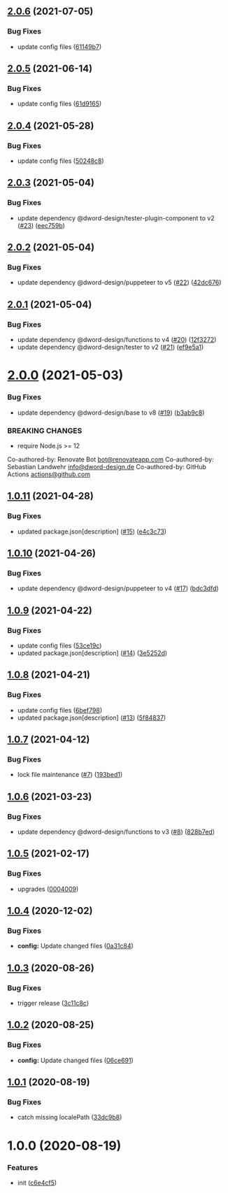 ## [2.0.6](https://github.com/dword-design/vue-server-link/compare/v2.0.5...v2.0.6) (2021-07-05)


### Bug Fixes

* update config files ([61149b7](https://github.com/dword-design/vue-server-link/commit/61149b7ea370468de2c21f2562c9a2a1b5e2f574))

## [2.0.5](https://github.com/dword-design/vue-server-link/compare/v2.0.4...v2.0.5) (2021-06-14)


### Bug Fixes

* update config files ([61d9165](https://github.com/dword-design/vue-server-link/commit/61d9165ad6bf62ad9bed0007cec2ecac6bec8c3b))

## [2.0.4](https://github.com/dword-design/vue-server-link/compare/v2.0.3...v2.0.4) (2021-05-28)


### Bug Fixes

* update config files ([50248c8](https://github.com/dword-design/vue-server-link/commit/50248c863e40c53e62135ffdab68d3acd28c5767))

## [2.0.3](https://github.com/dword-design/vue-server-link/compare/v2.0.2...v2.0.3) (2021-05-04)


### Bug Fixes

* update dependency @dword-design/tester-plugin-component to v2 ([#23](https://github.com/dword-design/vue-server-link/issues/23)) ([eec759b](https://github.com/dword-design/vue-server-link/commit/eec759bfb9ac2c6eef2911ff49b064a41dd5b300))

## [2.0.2](https://github.com/dword-design/vue-server-link/compare/v2.0.1...v2.0.2) (2021-05-04)


### Bug Fixes

* update dependency @dword-design/puppeteer to v5 ([#22](https://github.com/dword-design/vue-server-link/issues/22)) ([42dc676](https://github.com/dword-design/vue-server-link/commit/42dc67666d3312a076f4f0ae618893db1f4c1fcd))

## [2.0.1](https://github.com/dword-design/vue-server-link/compare/v2.0.0...v2.0.1) (2021-05-04)


### Bug Fixes

* update dependency @dword-design/functions to v4 ([#20](https://github.com/dword-design/vue-server-link/issues/20)) ([12f3272](https://github.com/dword-design/vue-server-link/commit/12f32722edb66f53dd736264f5d7a63d899f490d))
* update dependency @dword-design/tester to v2 ([#21](https://github.com/dword-design/vue-server-link/issues/21)) ([ef9e5a1](https://github.com/dword-design/vue-server-link/commit/ef9e5a1f87297b484a360e08fcc061022f9d3a79))

# [2.0.0](https://github.com/dword-design/vue-server-link/compare/v1.0.11...v2.0.0) (2021-05-03)


### Bug Fixes

* update dependency @dword-design/base to v8 ([#19](https://github.com/dword-design/vue-server-link/issues/19)) ([b3ab9c8](https://github.com/dword-design/vue-server-link/commit/b3ab9c8b88d981a5d9c3799efdfd7f1d3c371987))


### BREAKING CHANGES

* require Node.js >= 12

Co-authored-by: Renovate Bot <bot@renovateapp.com>
Co-authored-by: Sebastian Landwehr <info@dword-design.de>
Co-authored-by: GitHub Actions <actions@github.com>

## [1.0.11](https://github.com/dword-design/vue-server-link/compare/v1.0.10...v1.0.11) (2021-04-28)


### Bug Fixes

* updated package.json[description] ([#15](https://github.com/dword-design/vue-server-link/issues/15)) ([e4c3c73](https://github.com/dword-design/vue-server-link/commit/e4c3c7308b04f78d53a5bb7068c049dce5e46de1))

## [1.0.10](https://github.com/dword-design/vue-server-link/compare/v1.0.9...v1.0.10) (2021-04-26)


### Bug Fixes

* update dependency @dword-design/puppeteer to v4 ([#17](https://github.com/dword-design/vue-server-link/issues/17)) ([bdc3dfd](https://github.com/dword-design/vue-server-link/commit/bdc3dfd9075ae7cd5681a667be319c57334b3b14))

## [1.0.9](https://github.com/dword-design/vue-server-link/compare/v1.0.8...v1.0.9) (2021-04-22)


### Bug Fixes

* update config files ([53ce19c](https://github.com/dword-design/vue-server-link/commit/53ce19c3874063ddfa601f9113734cac55ca843a))
* updated package.json[description] ([#14](https://github.com/dword-design/vue-server-link/issues/14)) ([3e5252d](https://github.com/dword-design/vue-server-link/commit/3e5252d9eee149087125b4bf841e80dc8f3dc3ad))

## [1.0.8](https://github.com/dword-design/vue-server-link/compare/v1.0.7...v1.0.8) (2021-04-21)


### Bug Fixes

* update config files ([6bef798](https://github.com/dword-design/vue-server-link/commit/6bef79845db4898deb448faa6855691f454632bb))
* updated package.json[description] ([#13](https://github.com/dword-design/vue-server-link/issues/13)) ([5f84837](https://github.com/dword-design/vue-server-link/commit/5f8483744a8b379c7bc53c410eeebcd8541ee377))

## [1.0.7](https://github.com/dword-design/vue-server-link/compare/v1.0.6...v1.0.7) (2021-04-12)


### Bug Fixes

* lock file maintenance ([#7](https://github.com/dword-design/vue-server-link/issues/7)) ([193bed1](https://github.com/dword-design/vue-server-link/commit/193bed1899ad669a5e94eb046996d4a792342409))

## [1.0.6](https://github.com/dword-design/vue-server-link/compare/v1.0.5...v1.0.6) (2021-03-23)


### Bug Fixes

* update dependency @dword-design/functions to v3 ([#8](https://github.com/dword-design/vue-server-link/issues/8)) ([828b7ed](https://github.com/dword-design/vue-server-link/commit/828b7edf428d1acf6c8878855cb366d6a380daf2))

## [1.0.5](https://github.com/dword-design/vue-server-link/compare/v1.0.4...v1.0.5) (2021-02-17)


### Bug Fixes

* upgrades ([0004009](https://github.com/dword-design/vue-server-link/commit/00040097938b80076823b3a75781f253738033da))

## [1.0.4](https://github.com/dword-design/vue-server-link/compare/v1.0.3...v1.0.4) (2020-12-02)


### Bug Fixes

* **config:** Update changed files ([0a31c84](https://github.com/dword-design/vue-server-link/commit/0a31c84a5255a55df3599f996580475777163e16))

## [1.0.3](https://github.com/dword-design/vue-server-link/compare/v1.0.2...v1.0.3) (2020-08-26)


### Bug Fixes

* trigger release ([3c11c8c](https://github.com/dword-design/vue-server-link/commit/3c11c8c1811691e4af20803d9b56f9d76b028dca))

## [1.0.2](https://github.com/dword-design/vue-server-link/compare/v1.0.1...v1.0.2) (2020-08-25)


### Bug Fixes

* **config:** Update changed files ([06ce691](https://github.com/dword-design/vue-server-link/commit/06ce6910ba03ed306dd9bf6e38604a58403117a6))

## [1.0.1](https://github.com/dword-design/vue-server-link/compare/v1.0.0...v1.0.1) (2020-08-19)


### Bug Fixes

* catch missing localePath ([33dc9b8](https://github.com/dword-design/vue-server-link/commit/33dc9b8352a5d1fdb9aa60032535d5b1022568bd))

# 1.0.0 (2020-08-19)


### Features

* init ([c6e4cf5](https://github.com/dword-design/vue-server-link/commit/c6e4cf508e0fb0c7c3ab0591c78fab1092f48fab))
